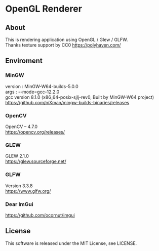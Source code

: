 # OpenGL Renderer
## About
This is rendering application using OpenGL / Glew / GLFW.  
Thanks texture support by CC0 https://polyhaven.com/  

## Enviroment
### MinGW
version : MinGW-W64-builds-5.0.0  
args    : --mode=gcc-12.2.0  
gcc version 8.1.0 (x86_64-posix-sjlj-rev0, Built by MinGW-W64 project)  
https://github.com/niXman/mingw-builds-binaries/releases  

### OpenCV
OpenCV – 4.7.0  
https://opencv.org/releases/  

### GLEW
GLEW 2.1.0  
https://glew.sourceforge.net/

### GLFW
Version 3.3.8  
https://www.glfw.org/

### Dear ImGui
https://github.com/ocornut/imgui

## License
This software is released under the MIT License, see LICENSE.
